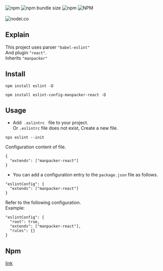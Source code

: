 ![npm](https://img.shields.io/npm/v/eslint-config-manpacker-react.svg)
![npm bundle size](https://img.shields.io/bundlephobia/min/eslint-config-manpacker-react.svg)
![npm](https://img.shields.io/npm/dw/eslint-config-manpacker-react.svg)
![NPM](https://img.shields.io/npm/l/eslint-config-manpacker-react.svg)
<br><br>
![nodei.co](https://nodei.co/npm/eslint-config-manpacker-react.png?downloads=true&downloadRank=true&stars=true)
<br>
## Explain
This project uses parser <code>"babel-eslint"</code><br/>
And plugin <code>"react"</code>.<br> Inherits <code>"manpacker"</code>

## Install
```
npm install eslint -D

npm install eslint-config-manpacker-react -D
```
## Usage

- Add &nbsp;<code>.eslintrc</code> &nbsp; file to your project. &nbsp;<br/>
 Or <code>.eslintrc</code> file does not exist, Create a new file.

```
npx eslint --init
```

Configuration content of file.

```
{
  "extends": ["manpacker-react"]
}
```
- You can add a configuration entry to the <code>package.json</code> file as follows.

```
"eslintConfig": {
  "extends": ["manpacker-react"]
}
```
Refer to the following configuration.<br>
Example:<br>
```
"eslintConfig": {
  "root": true,
  "extends": ["manpacker-react"],
  "rules": {}
}
```

## Npm
[link](https://www.npmjs.com/package/eslint-config-manpacker-react)
